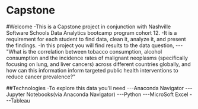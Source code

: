 # Capstone

#Welcome
-This is a Capstone project in conjunction with Nashville Software Schools Data Analytics bootcamp program cohort 12. 
-It is a requirement for each student to find data, clean it, analyze it, and present the findings.
-In this project you will find results to the data question,
---"What is the correlation between tobacco consumption, alcohol consumption and the incidence rates of malignant neoplasms (specifically focusing on lung, and liver cancers) across different countries globally, and how can this information inform targeted public health interventions to reduce cancer prevalence?" 


##Technologies
-To explore this data you'll need
---Anaconda Navigator
---Jupyter Notebooks(via Anaconda Navigator)
---Python
---MicroSoft Excel
---Tableau